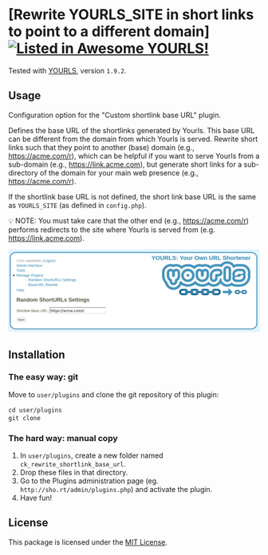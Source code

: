 # [Rewrite YOURLS_SITE in short links to point to a different domain] [![Listed in Awesome YOURLS!](https://img.shields.io/badge/Awesome-YOURLS-C5A3BE)](https://github.com/YOURLS/awesome-yourls/)

<!-- Once you have committed code, get your plugin listed in Awesome YOURLS ! See https://github.com/YOURLS/awesome-yourls -->

Tested with [YOURLS](https://yourls.org), version `1.9.2`.

## Usage

Configuration option for the "Custom shortlink base URL" plugin.

Defines the base URL of the shortlinks generated by Yourls. This base URL can
be different from the domain from which Yourls is served.  Rewrite short links
such that they point to another (base) domain (e.g., https://acme.com/r), which
can be helpful if you want to serve Yourls from a sub-domain (e.g.,
https://link.acme.com), but generate short links for a sub-directory of the
domain for your main web presence (e.g., https://acme.com/r).

If the shortlink base URL is not defined, the short link base URL is the same as
``YOURLS_SITE`` (as defined in `config.php`).

:bulb: NOTE: You must take care that the other end (e.g., https://acme.com/r)
performs redirects to the site where Yourls is served from (e.g.
https://link.acme.com).

![The admin interface of the plugin](config.png)


## Installation

### The easy way: git

Move to `user/plugins` and clone the git repository of this plugin:

    cd user/plugins
    git clone

### The hard way: manual copy

1. In `user/plugins`, create a new folder named `ck_rewrite_shortlink_base_url`.
2. Drop these files in that directory.
3. Go to the Plugins administration page (eg. `http://sho.rt/admin/plugins.php`) and activate the plugin.
4. Have fun!

## License

This package is licensed under the [MIT License](LICENSE).
